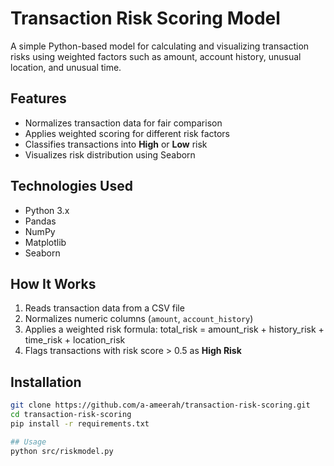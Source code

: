 # Transaction Risk Scoring Model

A simple Python-based model for calculating and visualizing transaction risks using weighted factors such as amount, account history, unusual location, and unusual time.

## Features
- Normalizes transaction data for fair comparison
- Applies weighted scoring for different risk factors
- Classifies transactions into **High** or **Low** risk
- Visualizes risk distribution using Seaborn

## Technologies Used
- Python 3.x
- Pandas
- NumPy
- Matplotlib
- Seaborn

## How It Works
1. Reads transaction data from a CSV file
2. Normalizes numeric columns (`amount`, `account_history`)
3. Applies a weighted risk formula: total_risk = amount_risk + history_risk + time_risk + location_risk
4. Flags transactions with risk score > 0.5 as **High Risk**

## Installation
```bash
git clone https://github.com/a-ameerah/transaction-risk-scoring.git
cd transaction-risk-scoring
pip install -r requirements.txt

## Usage
python src/riskmodel.py
